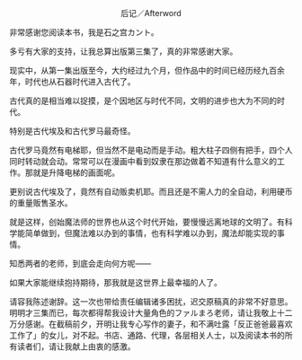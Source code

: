 <p align="center">后记／Afterword</p>

非常感谢您阅读本书，我是石之宫カント。

多亏有大家的支持，让我总算出版第三集了，真的非常感谢大家。

现实中，从第一集出版至今，大约经过九个月，但作品中的时间已经历经九百余年，时代也从石器时代进入古代了。

古代真的是相当难以捉摸，是个因地区与时代不同，文明的进步也大为不同的时代。

特别是古代埃及和古代罗马最奇怪。

古代罗马竟然有电梯耶，但当然不是电动而是手动。粗大柱子四侧有把手，四个人同时转动就会动。常常可以在漫画中看到奴隶在那边做着不知道有什么意义的工作。那就是升降电梯的画面呢。

更别说古代埃及了，竟然有自动贩卖机耶。而且还是不需人力的全自动，利用硬币的重量贩售圣水。

就是这样，创始魔法师的世界也从这个时代开始，要慢慢远离地球的文明了。有科学能简单做到，但魔法难以办到的事情，也有科学难以办到，魔法却能实现的事情。

知悉两者的老师，到底会走向何方呢——

如果大家能继续抱持期待，那我就是这世界上最幸福的人了。

请容我陈述谢辞。这一次也带给责任编辑诸多困扰，迟交原稿真的非常不好意思。明明才三集而已，每次都得帮我设计大量角色的ファルまろ老师，请让我敬上十二万分感谢。在截稿前夕，开明让我专心写作的妻子，和不满吐露「反正爸爸最喜欢工作了」的女儿，对不起。书店、通路、代理，各层相关人士，以及阅读本书的所有读者们，请让我献上由衷的感激。

